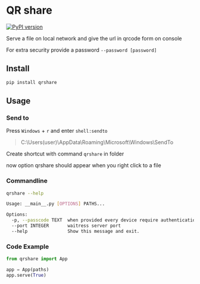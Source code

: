 # QR share

[![PyPI version](https://badge.fury.io/py/qrshare.svg)](https://badge.fury.io/py/qrshare)

Serve a file on local network and give the url in qrcode form on console

For extra security provide a password `--password [password]`

## Install

```bash
pip install qrshare
```

## Usage

### Send to

Press `Windows` + `r` and enter `shell:sendto`

> C:\Users\(user)\AppData\Roaming\Microsoft\Windows\SendTo

Create shortcut with command `qrshare` in folder

now option qrshare should appear when you right click to a file

### Commandline

```bash
qrshare --help
```

```bash
Usage: __main__.py [OPTIONS] PATHS...

Options:
  -p, --passcode TEXT  when provided every device require authentication
  --port INTEGER       waitress server port
  --help               Show this message and exit.
```

### Code Example

```python
from qrshare import App

app = App(paths)
app.serve(True)
```
